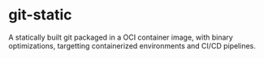 # git-static

A statically built git packaged in a OCI container image, with binary optimizations, targetting containerized environments and CI/CD pipelines.